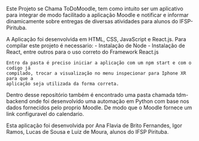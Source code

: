 Este Projeto se Chama ToDoMoodle, tem como intuito ser um aplicativo para integrar
de modo facilitado a aplicação Moodle e notificar e informar dinamicamente sobre
entregas de diversas atividades para alunos do IFSP-Pirituba.

A Aplicação foi desenvolvida em HTML, CSS, JavaScript e React.js. 
Para compilar este projeto é necessario: 
    - Instalação de Node
    - Instalação de React, entre outros para o uso correto do Framework React.js

    Entro da pasta é preciso iniciar a aplicação com um npm start e com o codigo já
    compilado, trocar a visualização no menu inspecionar para Iphone XR para que a 
    aplicação seja utilizada da forma correta.

Dentro desse repositório também é encontrado uma pasta chamada tdm-backend onde foi
desenvolvido uma automação em Python com base nos dados fornecidos pelo proprio
Moodle. De modo que o Moodle fornece um link configuravel do calendario.


Esta aplicação foi desenvolvida por 
    Ana Flavia de Brito Fernandes, 
    Igor Ramos,
    Lucas de Sousa e 
    Luiz de Moura, 
alunos do IFSP Pirituba. 


